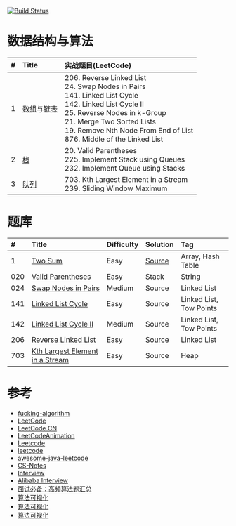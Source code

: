 [![Build Status](https://travis-ci.org/yeungeek/java-leetcode.svg?branch=master)](https://travis-ci.org/yeungeek/java-leetcode)
# 数据结构与算法
| #    | Title              | 实战题⽬(LeetCode)          | 
| :--- | :----------------- | :-----------------         | 
| 1    | [数组](algo/Struct/Array/README.md)与[链表](algo/Struct/LinkedList/README.md)    | 206. Reverse Linked List<br/>24. Swap Nodes in Pairs<br>141. Linked List Cycle<br> 142. Linked List Cycle II<br>  25. Reverse Nodes in k-Group <br/>21. Merge Two Sorted Lists <br/>19. Remove Nth Node From End of List <br/> 876. Middle of the Linked List     | 
|2 |[栈](algo/Struct/Stack/README.md)|20. Valid Parentheses <br/> 225. Implement Stack using Queues <br/> 232. Implement Queue using Stacks|
|3 |[队列](algo/Struct/Queue/README.md)|703. Kth Largest Element in a Stream <br/>239. Sliding Window Maximum|


# 题库

| #    | Title              | Difficulty         | Solution           | Tag                |
| :--- | :----------------- | :----------------- | :----------------- | :----------------- |
| 1    | [Two Sum](problems/easy/001/README.md)     | Easy               | [Source](https://github.com/yeungeek/java-leetcode/blob/master/leetcode/src/main/java/com/yeungeek/leetcode/easy/_001/TwoSum.java)                   |Array, Hash Table   |
|020|[Valid Parentheses](problems/easy/020/README.md)|Easy|Stack|String|
|024|[Swap Nodes in Pairs](problems/medium/024/README.md)|Medium|Source|Linked List|
|141|[Linked List Cycle](problems/easy/141/README.md)|Easy|Source|Linked List, Tow Points |
|142|[Linked List Cycle II](problems/medium/142/README.md)|Medium|Source|Linked List, Tow Points |
| 206  | [Reverse Linked List](problems/easy/206/README.md)     | Easy               | [Source](https://github.com/yeungeek/java-leetcode/blob/master/leetcode/src/main/java/com/yeungeek/leetcode/easy/_206/ReverseLinkedList.java)      |Linked List  |
| 703 |[Kth Largest Element in a Stream](problems/easy/703/README.md)|Easy|Source|Heap|

# 参考
* [fucking-algorithm](https://github.com/labuladong/fucking-algorithm)
* [LeetCode](https://leetcode.com/)
* [LeetCode CN](https://leetcode-cn.com/)
* [LeetCodeAnimation](https://github.com/MisterBooo/LeetCodeAnimation)
* [Leetcode](https://github.com/fishercoder1534/Leetcode)
* [leetcode](https://github.com/gouthampradhan/leetcode)
* [awesome-java-leetcode](https://github.com/Blankj/awesome-java-leetcode)
* [CS-Notes](https://github.com/CyC2018/CS-Notes)
* [Interview](https://github.com/apachecn/Interview)
* [Alibaba Interview](https://hit-alibaba.github.io/interview/)
* [面试必备：高频算法题汇总](https://juejin.im/post/5d9fca66e51d45782315d70a)
* [算法可视化](https://www.cs.usfca.edu/~galles/visualization/Algorithms.html)
* [算法可视化](https://visualgo.net/zh)
* [算法可视化](https://algorithm-visualizer.org/)